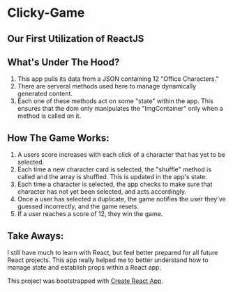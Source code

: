 # Clicky-Game

## Our First Utilization of ReactJS

## What's Under The Hood?

1) This app pulls its data from a JSON containing 12 "Office Characters."
2) There are serveral methods used here to manage dynamically generated content.
3) Each one of these methods act on some "state" within the app. This ensures that the dom only manipulates the "ImgContainer" only when a method is called on it.

## How The Game Works: 

1) A users score increases with each click of a character that has yet to be selected. 
2) Each time a new character card is selected, the "shuffle" method is called and the array is shuffled. This is updated in the app's state.
3) Each time a character is selected, the app checks to make sure that character has not yet been selected, and acts accordingly. 
4) Once a user has selected a duplicate, the game notifies the user they've guessed incorrectly, and the game resets.
5) If a user reaches a score of 12, they win the game.

## Take Aways:

I still have much to learn with React, but feel better prepared for all future React projects. This app really helped me to better understand how to manage state and establish props within a React app.


This project was bootstrapped with [Create React App](https://github.com/facebook/create-react-app).
